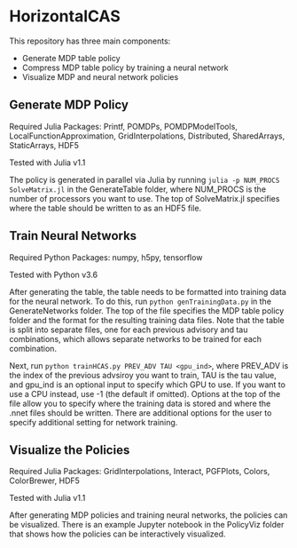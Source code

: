 # HorizontalCAS

This repository has three main components:
* Generate MDP table policy
* Compress MDP table policy by training a neural network
* Visualize MDP and neural network policies

## Generate MDP Policy
Required Julia Packages: Printf, POMDPs, POMDPModelTools, LocalFunctionApproximation, GridInterpolations, Distributed, SharedArrays, StaticArrays, HDF5

Tested with Julia v1.1

The policy is generated in parallel via Julia by running `julia -p NUM_PROCS SolveMatrix.jl` in the GenerateTable folder, where NUM_PROCS is the number of processors you want to use. The top of SolveMatrix.jl specifies where the table should be written to as an HDF5 file.

## Train Neural Networks
Required Python Packages: numpy, h5py, tensorflow 

Tested with Python v3.6

After generating the table, the table needs to be formatted into training data for the neural network. To do this, run `python genTrainingData.py` in the GenerateNetworks folder. The top of the file specifies the MDP table policy folder and the format for the resulting training data files. Note that the table is split into separate files, one for each previous advisory and tau combinations, which allows separate networks to be trained for each combination.

Next, run `python trainHCAS.py PREV_ADV TAU <gpu_ind>`, where PREV_ADV is the index of the previous advsiroy you want to train, TAU is the tau value, and gpu_ind is an optional input to specify which GPU to use. If you want to use a CPU instead, use -1 (the default if omitted). Options at the top of the file allow you to specify where the training data is stored and where the .nnet files should be written. There are additional options for the user to specify additional setting for network training.

## Visualize the Policies
Required Julia Packages: GridInterpolations, Interact, PGFPlots, Colors, ColorBrewer, HDF5

Tested with Julia v1.1

After generating MDP policies and training neural networks, the policies can be visualized. There is an example Jupyter notebook in the PolicyViz folder that shows how the policies can be interactively visualized.
